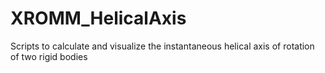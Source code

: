 # XROMM_HelicalAxis
 Scripts to calculate and visualize the instantaneous helical axis of rotation of two rigid bodies
